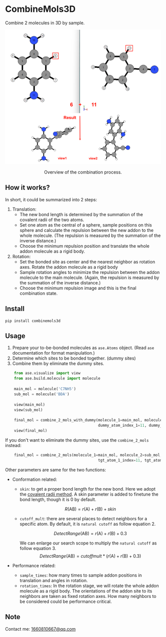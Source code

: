 # CombineMols3D
Combine 2 molecules in 3D by sample.

![overview](.//overview.png)

<center>Overview of the combination process.</center>

## How it works?
In short, it could be summarized into 2 steps:

1. Translation:
   * The new bond length is determined by the summation of the covalent radii of the two atoms. 
   * Set one atom as the central of a sphere, sample positions on this sphere and calculate the repulsion between the new addon to the whole molecule. (The repulsion is measured by the summation of the inverse distance.)
   * Choose the minimum repulsion position and translate the whole addon molecule as a rigid body.
2. Rotation:
   * Set the bonded site as center and the nearest neighbor as rotation axes. Rotate the addon molecule as a rigid body
   * Sample rotation angles to minimize the repulsion between the addon molecule to the main molecule. (Again, the repulsion is measured by the summation of the inverse distance.)
   * Choose the minimum repulsion image and this is the final combination state.


## Install
```
pip install combinemols3d
```

## Usage
1. Prepare your to-be-bonded molecules as `ase.Atoms` object. (Read  `ase` documentation for format manipulation.)
2. Determine which sites to be bonded together. (dummy sites)
3. Combine them by eliminate the dummy sites.

```python
    from ase.visualize import view
    from ase.build.molecule import molecule

    main_mol = molecule('C7NH5')
    sub_mol = molecule('BDA')

    view(main_mol)
    view(sub_mol)

    final_mol = combine_2_mols_with_dummy(molecule_1=main_mol, molecule_2=sub_mol,
                                          dummy_atom_index_1=11, dummy_atom_index_2=6)
    view(final_mol)

```
If you don't want to eliminate the dummy sites, use the `combine_2_mols` instead:
```python
    final_mol = combine_2_mols(molecule_1=main_mol, molecule_2=sub_mol,
                                          tgt_atom_1_index=11, tgt_atom_2_index=6)
```
Other parameters are same for the two functions:

* Conformation related:

  * `skin`: to get a proper bond length for the new bond. Here we adopt the [covalent radii method](https://en.wikipedia.org/wiki/Covalent_radius). A skin parameter is added to finetune the bond length, though it is 0 by default.
    
    
    $$
    R(\mathrm{AB})=r(\mathrm{A})+r(\mathrm{B})+skin
    $$
    
    
  * `cutoff_mult`: there are several places to detect neighbors for a specific atom. By default, it is `natural cutoff` as follow equation 2. 
    
    
    $$
    DetectRange(\mathrm{AB})=r(\mathrm{A})+r(\mathrm{B})+0.3
    $$
    
    
    We can enlarge our search scope to multiply the  `natural cutoff` as follow equation 3.
    $$
    DetectRange(\mathrm{AB})=cutoff mult*(r(\mathrm{A})+r(\mathrm{B})+0.3)
    $$

* Performance related:
  * `sample_times`: how many times to sample addon positions in translation and angles in rotation.
  * `rotation_times`: In the rotation stage, we will rotate the whole addon molecule as a rigid body. The orientations of the addon site to its neighbors are taken as fixed rotation axes. How many neighbors to be considered could be performance critical.


## Note

Contact me: 1660810667@qq.com
